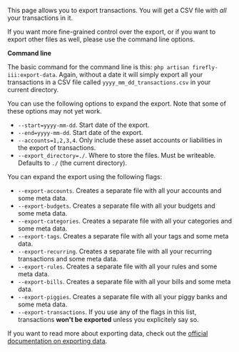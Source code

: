 This page allows you to export transactions. You will get a CSV file with *all* your transactions in it.

If you want more fine-grained control over the export, or if you want to export other files as well, please use the command line options.

**Command line**

The basic command for the command line is this: `php artisan firefly-iii:export-data`. Again, without a date it will simply export all your transactions in a CSV file called `yyyy_mm_dd_transactions.csv` in your current directory.

You can use the following options to expand the export. Note that some of these options may not yet work.

* `--start=yyyy-mm-dd`. Start date of the export.
* `--end=yyyy-mm-dd`. Start date of the export.
* `--accounts=1,2,3,4`. Only include these asset accounts or liabilities in the export of transactions.
* `--export_directory=./`. Where to store the files. Must be writeable. Defaults to `./` (the current directory).


You can expand the export using the following flags:

* `--export-accounts`. Creates a separate file with all your accounts and some meta data.
* `--export-budgets`. Creates a separate file with all your budgets and some meta data.
* `--export-categories`. Creates a separate file with all your categories and some meta data.
* `--export-tags`. Creates a separate file with all your tags and some meta data.
* `--export-recurring`. Creates a separate file with all your recurring transactions and some meta data.
* `--export-rules`. Creates a separate file with all your rules and some meta data.
* `--export-bills`. Creates a separate file with all your bills and some meta data.
* `--export-piggies`. Creates a separate file with all your piggy banks and some meta data.
* `--export-transactions`. If you use any of the flags in this list, transactions **won't be exported** unless you explicitely say so.


If you want to read more about exporting data, check out the [official documentation on exporting data](https://docs.firefly-iii.org/exporting-data/export).